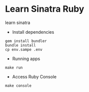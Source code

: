 # Learn Sinatra Ruby

learn sinatra

- Install dependencies
```
gem install bundler
bundle install
cp env.sampe .env
```

- Running apps
```
make run
```

- Access Ruby Console
```
make console
```